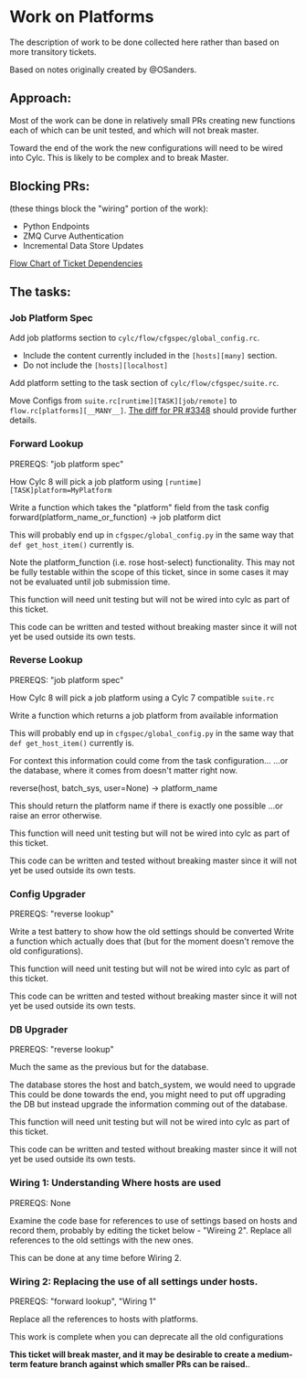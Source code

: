 # Work on Platforms

The description of work to be done collected here rather than based on more
transitory tickets.

Based on notes originally created by @OSanders.

## Approach:
Most of the work can be done in relatively small PRs creating new functions
each of which can be unit tested, and which will not break master.

Toward the end of the work the new configurations will need to be wired into
Cylc. This is likely to be complex and to break Master.

## ​Blocking PRs:

(these things block the "wiring" portion of the work):
* Python Endpoints
* ZMQ Curve Authentication
* Incremental Data Store Updates

[Flow Chart of Ticket Dependencies](https://mermaidjs.github.io/mermaid-live-editor/#/view/eyJjb2RlIjoiZ3JhcGggVERcblxuICAgIEEoSm9iIFBsYXRmb3JtIFNwZWMpIC0tPiBCKEZvcndhcmQgTG9va3VwKVxuICAgIEEgLS0-IEMoUmV2ZXJzZSBMb29rdXApXG4gICAgQyAtLT4gRChDb25maWcgVXBncmFkZXIpXG4gICBDIC0tPiBFKERhdGFiYXNlIFVwZ3JhZGVyKVxuQiAtLT4gRihXaXJlaW5nIDIpXG5HKFdpcmVpbmcgMSkgLS0-IEZcbkhbUHl0aG9uIEVuZHBvaW50c10gLS0-IEZcbkpbWk1RIEN1cnZlIEF1dGhdIC0tPiBGXG5LW0luY3JlbWVudGFsIERhdGEgU3RvcmUgVXBkYXRlc10gLS0-IEZcblxuc3R5bGUgSCBmaWxsOiNjY2NcbnN0eWxlIEogZmlsbDojY2NjXG5zdHlsZSBLIGZpbGw6I2NjYyIsIm1lcm1haWQiOnsidGhlbWUiOiJkZWZhdWx0In19)

## The tasks:

### Job Platform Spec

Add job platforms section to `cylc/flow/cfgspec/global_config.rc`.
* Include the content currently included in the `[hosts][many]` section.
* Do not include the `[hosts][localhost]`

Add platform setting to the task section of `cylc/flow/cfgspec/suite.rc`.

Move Configs from `suite.rc[runtime][TASK][job/remote]` to
`flow.rc[platforms][__MANY__]`. [The diff for PR #3348](https://github.com/cylc/cylc-flow/pull/3348/files/cb83a8ac04ac567488ae97061ee0f934ffc46bbd..ae70eafc03e045ce6255a8bb5910ca208991fb65) should provide further details.


### Forward Lookup
PREREQS: "job platform spec"

How Cylc 8 will pick a job platform using `[runtime][TASK]platform=MyPlatform`

Write a function which takes the "platform" field from the task config
forward(platform_name_or_function) -> job platform dict

This will probably end up in `cfgspec/global_config.py` in the same way that
`def get_host_item()` currently is.

Note the platform_function (i.e. rose host-select) functionality. This may not
be fully testable within the scope of this ticket, since in some cases it may
not be evaluated until job submission time.

This function will need unit testing but will not be wired into cylc as part of
this ticket.

This code can be written and tested without breaking master since it will not
yet be used outside its own tests.

### Reverse Lookup
PREREQS: "job platform spec"

How Cylc 8 will pick a job platform using a Cylc 7 compatible `suite.rc`

Write a function which returns a job platform from available information

This will probably end up in `cfgspec/global_config.py` in the same way that
`def get_host_item()` currently is.

For context this information could come from the task configuration...
...or the database, where it comes from doesn't matter right now.

reverse(host, batch_sys, user=None) -> platform_name

This should return the platform name if there is exactly one possible
...or raise an error otherwise.

This function will need unit testing but will not be wired into cylc as part of
this ticket.

This code can be written and tested without breaking master since it will not
yet be used outside its own tests.

### Config Upgrader

PREREQS: "reverse lookup"

Write a test battery to show how the old settings should be converted
Write a function which actually does that (but for the moment doesn't
remove the old configurations).

This function will need unit testing but will not be wired into cylc as part of
this ticket.

This code can be written and tested without breaking master since it will not
yet be used outside its own tests.

### DB Upgrader

PREREQS: "reverse lookup"

Much the same as the previous but for the database.

The database stores the host and batch_system, we would need to upgrade
This could be done towards the end, you might need to put off upgrading
the DB but instead upgrade the information comming out of the database.

This function will need unit testing but will not be wired into cylc as part of
this ticket.

This code can be written and tested without breaking master since it will not
yet be used outside its own tests.

### Wiring 1: Understanding Where hosts are used

PREREQS: None

Examine the code base for references to use of settings based on hosts and
record them, probably by editing the ticket below - "Wireing 2".
Replace all references to the old settings with the new ones.

​This can be done at any time before Wiring 2.

### Wiring 2: Replacing the use of all settings under hosts.

PREREQS: "forward lookup", "Wiring 1"

Replace all the references to hosts with platforms.

This work is complete when you can deprecate all the old configurations

**This ticket will break master, and it may be desirable to create a 
medium-term feature branch against which smaller PRs can be raised.**.
